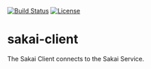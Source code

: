 [![Build Status](https://travis-ci.org/Unipoole/sakai-client.svg?branch=master)](https://travis-ci.org/Unipoole/sakai-client)
[![License](https://img.shields.io/badge/License-ECL%202.0-blue.svg)](https://opensource.org/licenses/ECL-2.0)
# sakai-client
The Sakai Client connects to the Sakai Service.
